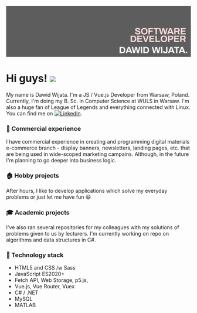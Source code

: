 ![Front banner](banner.jpg)

# Hi guys! <img src="https://raw.githubusercontent.com/MartinHeinz/MartinHeinz/master/wave.gif" width="30px">

My name is Dawid Wijata. I'm a JS / Vue.js Developer from Warsaw, Poland.  Currently, I'm doing my B. Sc. in Computer Science at WULS in Warsaw. I'm also a huge fan of League of Legends and everything connected with Linux. You can find me on [![LinkedIn][1.2]][1].

### :office: Commercial experience
I have commercial experience in creating and programming digital materials e-commerce branch - display banners, newsletters, landing pages, etc. that are being used in wide-scoped marketing campains. Although, in the future I'm planning to go deeper into business logic.

### :house: Hobby projects
After hours, I like to develop applications which solve my everyday problems or just let me have fun :satisfied:

### :mortar_board: Academic projects
I've also ran several repositories for my colleagues with my solutions of problems given to us by lecturers. I'm currently working on repo on algorithms and data structures in C#. 

### :wrench: Technology stack
* HTML5 and CSS /w Sass
* JavaScript ES2020+
* Fetch API, Web Storage, p5.js, 
* Vue.js, Vue Router, Vuex
* C# / .NET
* MySQL
* MATLAB

[1.2]: https://raw.githubusercontent.com/MartinHeinz/MartinHeinz/master/linkedin-3-16.png

[1]: https://www.linkedin.com/in/dawid-wijata/
